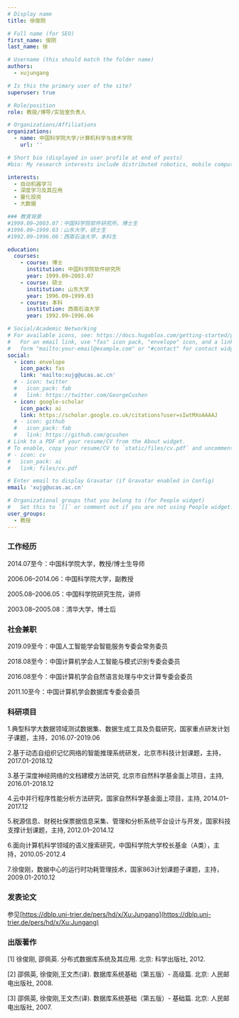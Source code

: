 ```yaml
---
# Display name
title: 徐俊刚

# Full name (for SEO)
first_name: 俊刚
last_name: 徐

# Username (this should match the folder name)
authors:
  - xujungang

# Is this the primary user of the site?
superuser: true

# Role/position
role: 教授/博导/实验室负责人

# Organizations/Affiliations
organizations:
  - name: 中国科学院大学/计算机科学与技术学院
    url: ''

# Short bio (displayed in user profile at end of posts)
#bio: My research interests include distributed robotics, mobile computing and programmable matter.

interests:
  - 自动机器学习
  - 深度学习及其应用
  - 量化投资
  - 大数据

### 教育背景
#1999.09–2003.07：中国科学院软件研究所，博士生
#1996.09–1999.03：山东大学，硕士生
#1992.09–1996.06：西南石油大学，本科生

education:
  courses:
    - course: 博士
      institution: 中国科学院软件研究所
      year: 1999.09–2003.07
    - course: 硕士
      institution: 山东大学
      year: 1996.09–1999.03
    - course: 本科
      institution: 西南石油大学
      year: 1992.09–1996.06

# Social/Academic Networking
# For available icons, see: https://docs.hugoblox.com/getting-started/page-builder/#icons
#   For an email link, use "fas" icon pack, "envelope" icon, and a link in the
#   form "mailto:your-email@example.com" or "#contact" for contact widget.
social:
  - icon: envelope
    icon_pack: fas
    link: 'mailto:xujg@ucas.ac.cn'
  # - icon: twitter
  #   icon_pack: fab
  #   link: https://twitter.com/GeorgeCushen
  - icon: google-scholar
    icon_pack: ai
    link: https://scholar.google.co.uk/citations?user=sIwtMXoAAAAJ
  # - icon: github
  #   icon_pack: fab
  #   link: https://github.com/gcushen
# Link to a PDF of your resume/CV from the About widget.
# To enable, copy your resume/CV to `static/files/cv.pdf` and uncomment the lines below.
# - icon: cv
#   icon_pack: ai
#   link: files/cv.pdf

# Enter email to display Gravatar (if Gravatar enabled in Config)
email: 'xujg@ucas.ac.cn'

# Organizational groups that you belong to (for People widget)
#   Set this to `[]` or comment out if you are not using People widget.
user_groups:
  - 教授
---
```



### 工作经历
2014.07至今：中国科学院大学，教授/博士生导师

2006.06–2014.06：中国科学院大学，副教授

2005.08–2006.05：中国科学院研究生院，讲师

2003.08–2005.08：清华大学，博士后

### 社会兼职
2019.09至今：中国人工智能学会智能服务专委会常务委员

2018.08至今：中国计算机学会人工智能与模式识别专委会委员

2016.08至今：中国计算机学会自然语言处理与中文计算专委会委员

2011.10至今：中国计算机学会数据库专委会委员

### 科研项目
1.典型科学大数据领域测试数据集、数据生成工具及负载研究，国家重点研发计划子课题，主持，2016.07-2019.06

2.基于动态自组织记忆网络的智能推理系统研发，北京市科技计划课题，主持，2017.01-2018.12

3.基于深度神经网络的文档建模方法研究, 北京市自然科学基金面上项目，主持, 2016.01-2018.12

4.云中并行程序性能分析方法研究，国家自然科学基金面上项目，主持, 2014.01–2017.12

5.税源信息、财税社保票据信息采集、管理和分析系统平台设计与开发，国家科技支撑计划课题，主持, 2012.01–2014.12

6.面向计算机科学领域的语义搜索研究，中国科学院大学校长基金（A类），主持，2010.05-2012.4

7.徐俊刚，数据中心的运行时功耗管理技术，国家863计划课题子课题，主持，2009.01-2010.12

### 发表论文
参见[https://dblp.uni-trier.de/pers/hd/x/Xu:Jungang](https://dblp.uni-trier.de/pers/hd/x/Xu:Jungang)

### 出版著作
[1] 徐俊刚, 邵佩英. 分布式数据库系统及其应用. 北京: 科学出版社, 2012.

[2] 邵佩英, 徐俊刚,王文杰(译). 数据库系统基础（第五版）- 高级篇. 北京: 人民邮电出版社, 2008.

[3] 邵佩英, 徐俊刚,王文杰(译). 数据库系统基础（第五版）- 基础篇. 北京: 人民邮电出版社, 2007.